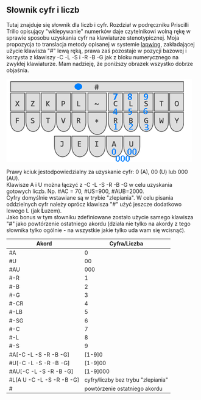 ## Słownik cyfr i liczb

Tutaj znajduje się słownik dla liczb i cyfr. Rozdział w podręczniku Priscilli Trillo opisujący "wklepywanie" numerków daje czytelnikowi wolną rękę w sprawie 
sposobu uzyskania cyfr na klawiaturze stenotypicznej. Moja propozycja to translacja metody opisanej w systemie [lapwing](https://lapwing.aerick.ca/), zakładającej użycie klawisza "#" lewą ręką, prawa zaś pozostaje w pozycji bazowej i korzysta z klawiszy -C -L -S i -R -B -G jak z bloku numerycznego na zwykłej klawiaturze. Mam nadzieję, że poniższy obrazek wszystko dobrze objaśnia.

![Układ cyfr](ukladNum.png)

Prawy kciuk jestodpowiedzialny za uzyskanie cyfr: 0 (A), 00 (U) lub 000 (AU).  
Klawisze A i U można łączyć z -C -L -S -R -B -G w celu uzyskania gotowych liczb. Np. #AC = 70, #US=900, #AUB=2000.  
Cyfry domyślnie wstawiane są w trybie "zlepiania". W celu pisania oddzielnych cyfr należy oprócz klawisza "#" użyć jeszcze dodatkowo lewego L (jak **L**uzem).  
Jako bonus w tym słowniku zdefiniowane zostało użycie samego klawisza "#" jako powtórzenie ostatniego akordu (działa nie tylko na akordy z tego słownika tylko ogólnie - na wszystkie jakie tylko uda wam się wcisnąć).


| Akord    |  Cyfra/Liczba  | 
|----------|---------| 
| #A       | 0       | 
|    #U    | 00     | 
|   #AU    | 000 |
| #-R      | 1       | 
|  #-B    | 2       | 
|  #-G     | 3 |
| #-CR      | 4       | 
|  #-LB    | 5       | 
|  #-SG     | 6 |
| #-C      | 7       | 
|  #-L   | 8       | 
|  #-S     | 9 |
| #A[-C -L -S -R -B -G] | [1-9]0 |
| #U[-C -L -S -R -B -G] | [1-9]00 |
| #AU[-C -L -S -R -B -G] | [1-9]000 |
| #L[A U -C -L -S -R -B -G] | cyfry/liczby bez trybu "zlepiania"|
| # | powtórzenie ostatniego akordu |

